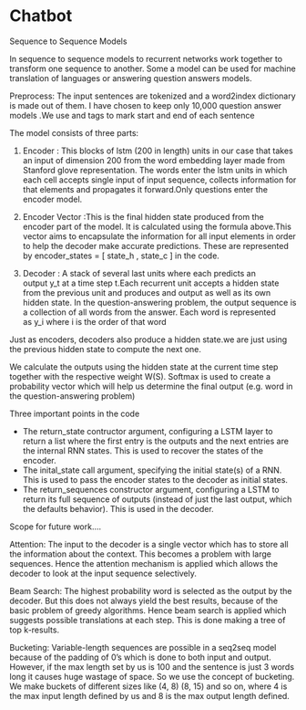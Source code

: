 # Chatbot
Sequence to Sequence Models

In sequence to sequence models to recurrent networks work together to transform  one sequence to another. Some a model can be used for machine translation of languages or answering question answers models.

Preprocess: The input sentences are tokenized and a word2index dictionary is made out of them.
I have chosen to keep only 10,000 question answer models .We use <start> and <end> tags to mark start and end of each sentence


The model consists of three parts:

1. Encoder : This blocks of lstm (200 in length) units in our case that takes an input of dimension 200 from the word embedding layer made from Stanford glove representation.
The  words  enter the lstm units in which each cell accepts single input of input sequence, collects information for that elements and propagates it forward.Only questions enter the encoder model.

2. Encoder Vector :This is the final hidden state produced from the encoder part of the model. It is calculated using the formula above.This vector aims to encapsulate the information for all input elements in order to help the decoder make accurate predictions.
These are represented by encoder_states = [ state_h , state_c ] in the code.



1. Decoder : A stack of several last units where each predicts an output y_t at a time step t.Each recurrent unit accepts a hidden state from the previous unit and produces and output as well as its own hidden state.
In the question-answering problem, the output sequence is a collection of all words from the answer. Each word is represented as y_i where i is the order of that word

Just as encoders, decoders also produce a hidden state.we are just using the previous hidden state to compute the next one.

We calculate the outputs using the hidden state at the current time step together with the respective weight W(S). Softmax is used to create a probability vector which will help us determine the final output (e.g. word in the question-answering problem)

Three important points in the code

* The return_state contructor argument, configuring a LSTM layer to return a list where the first entry is the outputs and the next entries are the internal RNN states. This is used to recover the states of the encoder.
* The inital_state call argument, specifying the initial state(s) of a RNN. This is used to pass the encoder states to the decoder as initial states.
* The return_sequences constructor argument, configuring a LSTM to return its full sequence of outputs (instead of just the last output, which the defaults behavior). This is used in the decoder.


Scope for future work....

Attention: The input to the decoder is a single vector which has to store all the information about the context. This becomes a problem with large sequences. Hence the attention mechanism is applied which allows the decoder to look at the input sequence selectively.

Beam Search: The highest probability word is selected as the output by the decoder. But this does not always yield the best results, because of the basic problem of greedy algorithms. Hence beam search is applied which suggests possible translations at each step. This is done making a tree of top k-results.

Bucketing: Variable-length sequences are possible in a seq2seq model because of the padding of 0’s which is done to both input and output. However, if the max length set by us is 100 and the sentence is just 3 words long it causes huge wastage of space. So we use the concept of bucketing. We make buckets of different sizes like (4, 8) (8, 15) and so on, where 4 is the max input length defined by us and 8 is the max output length defined.





